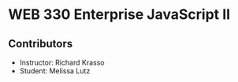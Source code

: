 # WEB 330 Enterprise JavaScript II

## Contributors

- Instructor: Richard Krasso
- Student: Melissa Lutz
